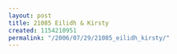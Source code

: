 ```yaml
---
layout: post
title: 21085 Eilidh & Kirsty
created: 1154210951
permalink: "/2006/07/29/21085_eilidh_kirsty/"
---
```



